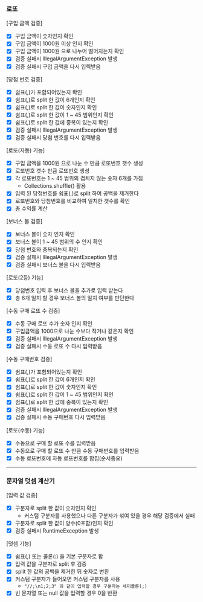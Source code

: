 ### 로또
[구입 금액 검증]
* [x] 구입 금액이 숫자인지 확인
* [x] 구입 금액이 1000원 이상 인지 확인
* [x] 구입 금액이 1000원 으로 나누어 떨어지는지 확인
* [x] 검증 실패시 IllegalArgumentException 발생
* [x] 검증 실패시 구입 금액을 다시 입력받음

[당첨 번호 검증]
* [x] 쉼표(,)가 포함되어있는지 확인
* [x] 쉼표(,)로 split 한 값이 6개인지 확인
* [x] 쉼표(,)로 split 한 값이 숫자인지 확인
* [x] 쉼표(,)로 split 한 값이 1 ~ 45 범위인지 확인
* [x] 쉼표(,)로 split 한 값에 중복이 있는지 확인
* [x] 검증 실패시 IllegalArgumentException 발생
* [x] 검증 실패시 당첨 번호를 다시 입력받음

[로또(자동) 기능]
* [x] 구입 금액을 1000원 으로 나눈 수 만큼 로또번호 갯수 생성
* [x] 로또번호 갯수 만큼 로또번호 생성
* [x] 각 로또번호는 1 ~ 45 범위의 겹치지 않는 숫자 6개를 가짐
  * Collections.shuffle() 활용
* [x] 입력 된 당첨번호를 쉼표(,)로 split 하여 공백을 제거한다
* [x] 로또번호와 당첨번호를 비교하여 일치한 갯수를 확인
* [x] 총 수익률 계산

[보너스 볼 검증]
* [x] 보너스 볼이 숫자 인지 확인
* [x] 보너스 볼이 1 ~ 45 범위의 수 인지 확인
* [x] 당첨 번호와 중복되는지 확인
* [x] 검증 실패시 IllegalArgumentException 발생
* [x] 검증 실패시 보너스 볼을 다시 입력받음

[로또(2등) 기능]
* [x] 당첨번호 입력 후 보너스 볼을 추가로 입력 받는다
* [x] 총 6개 일치 할 경우 보너스 볼의 일치 여부를 판단한다

[수동 구매 로또 수 검증]
* [x] 수동 구매 로또 수가 숫자 인지 확인
* [x] 구입금액을 1000으로 나눈 수보다 작거나 같은지 확인
* [x] 검증 실패시 IllegalArgumentException 발생
* [x] 검증 실패시 수동 로또 수 다시 입력받음

[수동 구매번호 검증]
* [x] 쉼표(,)가 포함되어있는지 확인
* [x] 쉼표(,)로 split 한 값이 6개인지 확인
* [x] 쉼표(,)로 split 한 값이 숫자인지 확인
* [x] 쉼표(,)로 split 한 값이 1 ~ 45 범위인지 확인
* [x] 쉼표(,)로 split 한 값에 중복이 있는지 확인
* [x] 검증 실패시 IllegalArgumentException 발생
* [x] 검증 실패시 수동 구매번호 다시 입력받음

[로또(수동) 기능]
* [x] 수동으로 구매 할 로또 수를 입력받음
* [x] 수동으로 구매 할 로또 수 만큼 수동 구매번호를 입력받음
* [x] 수동 로또번호에 자동 로또번호를 합침(순서중요)

<hr>

### 문자열 덧셈 계산기
[입력 값 검증]
* [x] 구분자로 split 한 값이 숫자인지 확인
  * 커스텀 구분자를 사용했으나 다른 구분자가 섞여 있을 경우 해당 검증에서 실패
* [x] 구분자로 split 한 값이 양수(0포함)인지 확인
* [x] 검증 실패시 RuntimeException 발생

[덧셈 기능]
* [x] 쉼표(,) 또는 콜론(:) 을 기본 구분자로 함
* [x] 입력 값을 구분자로 split 후 검증
* [x] split 한 값의 공백을 제거한 뒤 숫자로 변환
* [x] 커스텀 구분자가 들어오면 커스텀 구분자를 사용
  * `"//;\n1;2;3" 와 같이 입력할 경우 구분자는 세미콜론(;)`
* [x] 빈 문자열 또는 null 값을 입력할 경우 0을 반환
